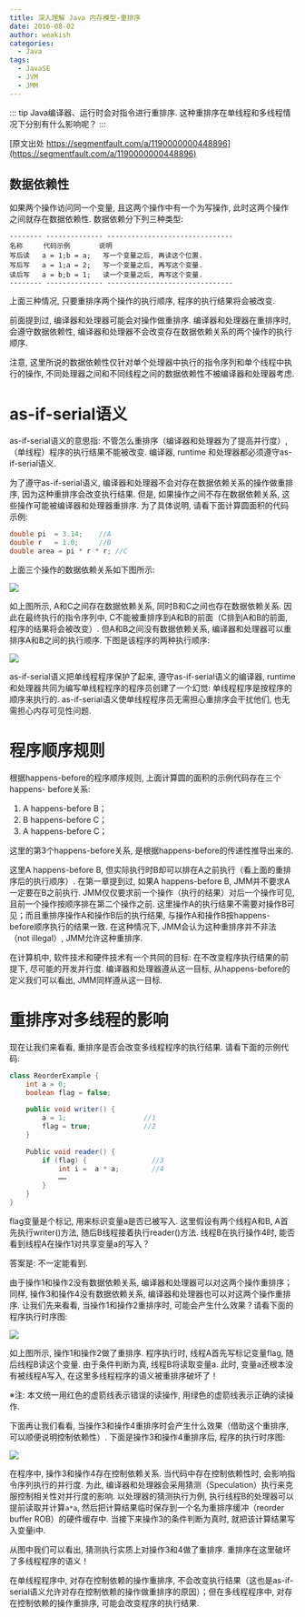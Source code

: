 ```yaml
---
title: 深入理解 Java 内存模型-重排序
date: 2016-08-02
author: weakish
categories:
  - Java
tags: 
  - JavaSE
  - JVM
  - JMM
---
```


::: tip
Java编译器、运行时会对指令进行重排序. 这种重排序在单线程和多线程情况下分别有什么影响呢？
:::

[原文出处 https://segmentfault.com/a/1190000000448896](https://segmentfault.com/a/1190000000448896)

<!-- more -->

## 数据依赖性

如果两个操作访问同一个变量, 且这两个操作中有一个为写操作, 此时这两个操作之间就存在数据依赖性. 数据依赖分下列三种类型: 

```
-------- -------------- -------------------------------
名称     代码示例       说明
写后读   a = 1;b = a;   写一个变量之后, 再读这个位置. 
写后写   a = 1;a = 2;   写一个变量之后, 再写这个变量. 
读后写   a = b;b = 1;   读一个变量之后, 再写这个变量. 
-------- -------------- -------------------------------
```

上面三种情况, 只要重排序两个操作的执行顺序, 程序的执行结果将会被改变. 

前面提到过, 编译器和处理器可能会对操作做重排序. 编译器和处理器在重排序时, 会遵守数据依赖性, 编译器和处理器不会改变存在数据依赖关系的两个操作的执行顺序. 

注意, 这里所说的数据依赖性仅针对单个处理器中执行的指令序列和单个线程中执行的操作, 不同处理器之间和不同线程之间的数据依赖性不被编译器和处理器考虑. 

# as-if-serial语义

as-if-serial语义的意思指: 不管怎么重排序（编译器和处理器为了提高并行度）, （单线程）程序的执行结果不能被改变. 编译器, runtime 和处理器都必须遵守as-if-serial语义. 

为了遵守as-if-serial语义, 编译器和处理器不会对存在数据依赖关系的操作做重排序, 因为这种重排序会改变执行结果. 但是, 如果操作之间不存在数据依赖关系, 这些操作可能被编译器和处理器重排序. 为了具体说明, 请看下面计算圆面积的代码示例: 

```java
double pi  = 3.14;    //A
double r   = 1.0;     //B
double area = pi * r * r; //C
```

上面三个操作的数据依赖关系如下图所示: 

![](http://qiniu.dong4j.info/2019-07-02-bVb2V1..)

如上图所示, A和C之间存在数据依赖关系, 同时B和C之间也存在数据依赖关系. 因此在最终执行的指令序列中, C不能被重排序到A和B的前面（C排到A和B的前面, 程序的结果将会被改变）. 但A和B之间没有数据依赖关系, 编译器和处理器可以重排序A和B之间的执行顺序. 下图是该程序的两种执行顺序: 

![](http://qiniu.dong4j.info/2019-07-02-bVb2V3..)

as-if-serial语义把单线程程序保护了起来, 遵守as-if-serial语义的编译器, runtime 和处理器共同为编写单线程程序的程序员创建了一个幻觉: 单线程程序是按程序的顺序来执行的. as-if-serial语义使单线程程序员无需担心重排序会干扰他们, 也无需担心内存可见性问题. 

# 程序顺序规则

根据happens-before的程序顺序规则, 上面计算圆的面积的示例代码存在三个happens-
before关系: 

1. A happens-before B；
2. B happens-before C；
3. A happens-before C；

这里的第3个happens-before关系, 是根据happens-before的传递性推导出来的. 

这里A happens-before B, 但实际执行时B却可以排在A之前执行（看上面的重排序后的执行顺序）. 在第一章提到过, 如果A happens-before B, JMM并不要求A一定要在B之前执行. JMM仅仅要求前一个操作（执行的结果）对后一个操作可见, 且前一个操作按顺序排在第二个操作之前. 这里操作A的执行结果不需要对操作B可见；而且重排序操作A和操作B后的执行结果, 与操作A和操作B按happens- before顺序执行的结果一致. 在这种情况下, JMM会认为这种重排序并不非法（not illegal）, JMM允许这种重排序. 

在计算机中, 软件技术和硬件技术有一个共同的目标: 在不改变程序执行结果的前提下, 尽可能的开发并行度. 编译器和处理器遵从这一目标, 从happens-before的定义我们可以看出, JMM同样遵从这一目标. 

# 重排序对多线程的影响

现在让我们来看看, 重排序是否会改变多线程程序的执行结果. 请看下面的示例代码: 

```java
class ReorderExample {
    int a = 0;
    boolean flag = false;
    
    public void writer() {
        a = 1;                   //1
        flag = true;             //2
    }
    
    Public void reader() {
        if (flag) {                //3
            int i =  a * a;        //4
            ……
        }
    }
}

```

flag变量是个标记, 用来标识变量a是否已被写入. 这里假设有两个线程A和B, A首先执行writer()方法, 随后B线程接着执行reader()方法. 线程B在执行操作4时, 能否看到线程A在操作1对共享变量a的写入？

答案是: 不一定能看到. 

由于操作1和操作2没有数据依赖关系, 编译器和处理器可以对这两个操作重排序；同样, 操作3和操作4没有数据依赖关系, 编译器和处理器也可以对这两个操作重排序. 让我们先来看看, 当操作1和操作2重排序时, 可能会产生什么效果？请看下面的程序执行时序图: 

![](http://qiniu.dong4j.info/2019-07-02-bVb2V7..)

如上图所示, 操作1和操作2做了重排序. 程序执行时, 线程A首先写标记变量flag, 随后线程B读这个变量. 由于条件判断为真, 线程B将读取变量a. 此时, 变量a还根本没有被线程A写入, 在这里多线程程序的语义被重排序破坏了！

※注: 本文统一用红色的虚箭线表示错误的读操作, 用绿色的虚箭线表示正确的读操作. 

下面再让我们看看, 当操作3和操作4重排序时会产生什么效果（借助这个重排序, 可以顺便说明控制依赖性）. 下面是操作3和操作4重排序后, 程序的执行时序图: 

![](http://qiniu.dong4j.info/2019-07-02-bVb2V8..)

在程序中, 操作3和操作4存在控制依赖关系. 当代码中存在控制依赖性时, 会影响指令序列执行的并行度. 为此, 编译器和处理器会采用猜测（Speculation）执行来克服控制相关性对并行度的影响. 以处理器的猜测执行为例, 执行线程B的处理器可以提前读取并计算`a*a`, 然后把计算结果临时保存到一个名为重排序缓冲（reorder buffer ROB）的硬件缓存中. 当接下来操作3的条件判断为真时, 就把该计算结果写入变量i中. 

从图中我们可以看出, 猜测执行实质上对操作3和4做了重排序. 重排序在这里破坏了多线程程序的语义！

在单线程程序中, 对存在控制依赖的操作重排序, 不会改变执行结果（这也是as-if-serial语义允许对存在控制依赖的操作做重排序的原因）；但在多线程程序中, 对存在控制依赖的操作重排序, 可能会改变程序的执行结果. 
